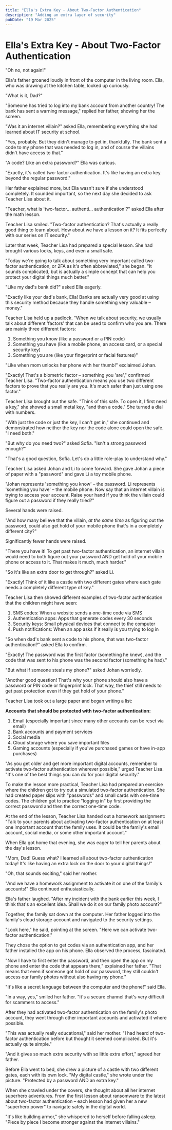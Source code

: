 ```yaml
---
title: "Ella's Extra Key - About Two-Factor Authentication"
description: "Adding an extra layer of security"
pubDate: "19 Mar 2025"
---
```

# Ella's Extra Key - About Two-Factor Authentication

"Oh no, not again!"

Ella's father groaned loudly in front of the computer in the living room. Ella, who was drawing at the kitchen table, looked up curiously.

"What is it, Dad?"

"Someone has tried to log into my bank account from another country! The bank has sent a warning message," replied her father, showing her the screen.

"Was it an internet villain?" asked Ella, remembering everything she had learned about IT security at school.

"Yes, probably. But they didn't manage to get in, thankfully. The bank sent a code to my phone that was needed to log in, and of course the villains didn't have access to that."

"A code? Like an extra password?" Ella was curious.

"Exactly, it's called two-factor authentication. It's like having an extra key beyond the regular password."

Her father explained more, but Ella wasn't sure if she understood completely. It sounded important, so the next day she decided to ask Teacher Lisa about it.

"Teacher, what is 'two-factor... authenti... authentication'?" asked Ella after the math lesson.

Teacher Lisa smiled. "Two-factor authentication? That's actually a really good thing to learn about. How about we have a lesson on it? It fits perfectly with our series on IT security."

Later that week, Teacher Lisa had prepared a special lesson. She had brought various locks, keys, and even a small safe.

"Today we're going to talk about something very important called two-factor authentication, or 2FA as it's often abbreviated," she began. "It sounds complicated, but is actually a simple concept that can help you protect your digital things much better."

"Like my dad's bank did?" asked Ella eagerly.

"Exactly like your dad's bank, Ella! Banks are actually very good at using this security method because they handle something very valuable – money."

Teacher Lisa held up a padlock. "When we talk about security, we usually talk about different 'factors' that can be used to confirm who you are. There are mainly three different factors:

1. Something you know (like a password or a PIN code)
2. Something you have (like a mobile phone, an access card, or a special security key)
3. Something you are (like your fingerprint or facial features)"

"Like when mom unlocks her phone with her thumb!" exclaimed Johan.

"Exactly! That's a biometric factor – something you 'are'," confirmed Teacher Lisa. "Two-factor authentication means you use two different factors to prove that you really are you. It's much safer than just using one factor."

Teacher Lisa brought out the safe. "Think of this safe. To open it, I first need a key," she showed a small metal key, "and then a code." She turned a dial with numbers.

"With just the code or just the key, I can't get in," she continued and demonstrated how neither the key nor the code alone could open the safe. "I need both."

"But why do you need two?" asked Sofia. "Isn't a strong password enough?"

"That's a good question, Sofia. Let's do a little role-play to understand why."

Teacher Lisa asked Johan and Li to come forward. She gave Johan a piece of paper with a "password" and gave Li a toy mobile phone.

"Johan represents 'something you know' – the password. Li represents 'something you have' – the mobile phone. Now say that an internet villain is trying to access your account. Raise your hand if you think the villain could figure out a password if they really tried?"

Several hands were raised.

"And how many believe that the villain, *at the same time* as figuring out the password, could also get hold of your mobile phone that's in a completely different city?"

Significantly fewer hands were raised.

"There you have it! To get past two-factor authentication, an internet villain would need to both figure out your password AND get hold of your mobile phone or access to it. That makes it much, much harder."

"So it's like an extra door to get through?" asked Li.

"Exactly! Think of it like a castle with two different gates where each gate needs a completely different type of key."

Teacher Lisa then showed different examples of two-factor authentication that the children might have seen:

1. SMS codes: When a website sends a one-time code via SMS
2. Authentication apps: Apps that generate codes every 30 seconds
3. Security keys: Small physical devices that connect to the computer
4. Push notifications: When an app asks if it really is you trying to log in

"So when dad's bank sent a code to his phone, that was two-factor authentication?" asked Ella to confirm.

"Exactly! The password was the first factor (something he knew), and the code that was sent to his phone was the second factor (something he had)."

"But what if someone steals my phone?" asked Johan worriedly.

"Another good question! That's why your phone should also have a password or PIN code or fingerprint lock. That way, the thief still needs to get past protection even if they get hold of your phone."

Teacher Lisa took out a large paper and began writing a list:

**Accounts that should be protected with two-factor authentication:**
1. Email (especially important since many other accounts can be reset via email)
2. Bank accounts and payment services
3. Social media
4. Cloud storage where you save important files
5. Gaming accounts (especially if you've purchased games or have in-app purchases)

"As you get older and get more important digital accounts, remember to activate two-factor authentication wherever possible," urged Teacher Lisa. "It's one of the best things you can do for your digital security."

To make the lesson more practical, Teacher Lisa had prepared an exercise where the children got to try out a simulated two-factor authentication. She had created paper slips with "passwords" and small cards with one-time codes. The children got to practice "logging in" by first providing the correct password and then the correct one-time code.

At the end of the lesson, Teacher Lisa handed out a homework assignment: "Talk to your parents about activating two-factor authentication on at least one important account that the family uses. It could be the family's email account, social media, or some other important account."

When Ella got home that evening, she was eager to tell her parents about the day's lesson.

"Mom, Dad! Guess what? I learned all about two-factor authentication today! It's like having an extra lock on the door to your digital things!"

"Oh, that sounds exciting," said her mother.

"And we have a homework assignment to activate it on one of the family's accounts!" Ella continued enthusiastically.

Ella's father laughed. "After my incident with the bank earlier this week, I think that's an excellent idea. Shall we do it on our family photo account?"

Together, the family sat down at the computer. Her father logged into the family's cloud storage account and navigated to the security settings.

"Look here," he said, pointing at the screen. "Here we can activate two-factor authentication."

They chose the option to get codes via an authentication app, and her father installed the app on his phone. Ella observed the process, fascinated.

"Now I have to first enter the password, and then open the app on my phone and enter the code that appears there," explained her father. "That means that even if someone got hold of our password, they still couldn't access our family photos without also having my phone."

"It's like a secret language between the computer and the phone!" said Ella.

"In a way, yes," smiled her father. "It's a secure channel that's very difficult for scammers to access."

After they had activated two-factor authentication on the family's photo account, they went through other important accounts and activated it where possible.

"This was actually really educational," said her mother. "I had heard of two-factor authentication before but thought it seemed complicated. But it's actually quite simple."

"And it gives so much extra security with so little extra effort," agreed her father.

Before Ella went to bed, she drew a picture of a castle with two different gates, each with its own lock. "My digital castle," she wrote under the picture. "Protected by a password AND an extra key."

When she crawled under the covers, she thought about all her internet superhero adventures. From the first lesson about ransomware to the latest about two-factor authentication – each lesson had given her a new "superhero power" to navigate safely in the digital world.

"It's like building armor," she whispered to herself before falling asleep. "Piece by piece I become stronger against the internet villains."
